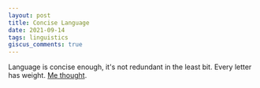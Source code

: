 ```yaml
---
layout: post
title: Concise Language
date: 2021-09-14
tags: linguistics
giscus_comments: true
---
```


Language is concise enough, it's not redundant in the least bit. Every letter has weight. [Me thought](https://youtu.be/_K-L9uhsBLM?t=7).

